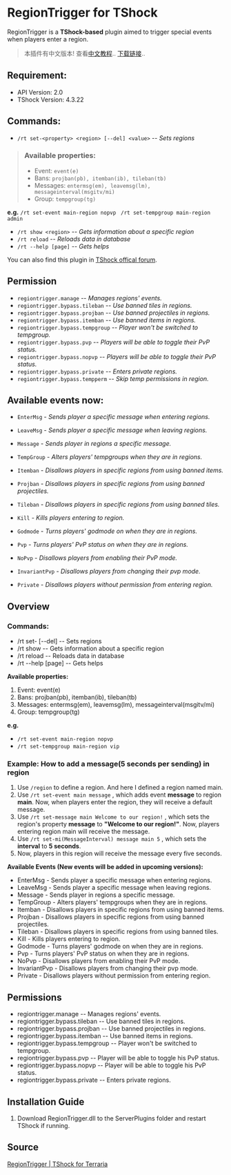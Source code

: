 # RegionTrigger for TShock

RegionTrigger is a **TShock-based** plugin aimed to trigger special events when players enter a region.

> 本插件有中文版本! 查看[中文教程][cn].. [下载链接][cndown]..

## Requirement:
- API Version: 2.0
- TShock Version: 4.3.22

## Commands:
- `/rt set-<property> <region> [--del] <value>` -- *Sets regions*
>  ### Available properties:
>  - Event: `event(e)`
>  - Bans: `projban(pb), itemban(ib), tileban(tb)`
>  - Messages: `entermsg(em), leavemsg(lm), messageinterval(msgitv/mi)`
>  - Group: `tempgroup(tg)`

  **e.g.** `/rt set-event main-region nopvp`
          ` /rt set-tempgroup main-region admin`
  
- `/rt show <region>` -- *Gets information about a specific region*
- `/rt reload` -- *Reloads data in database*
- `/rt --help [page]` -- *Gets helps*

You can also find this plugin in [TShock offical forum][tshockco].

## Permission
- `regiontrigger.manage` -- *Manages regions' events.*
- `regiontrigger.bypass.tileban` -- *Use banned tiles in regions.*
- `regiontrigger.bypass.projban` -- *Use banned projectiles in regions.*
- `regiontrigger.bypass.itemban` -- *Use banned items in regions.*
- `regiontrigger.bypass.tempgroup` -- *Player won't be switched to tempgroup.*
- `regiontrigger.bypass.pvp` -- *Players will be able to toggle their PvP status.*
- `regiontrigger.bypass.nopvp` -- *Players will be able to toggle their PvP status.*
- `regiontrigger.bypass.private` -- *Enters private regions.*
- `regiontrigger.bypass.tempperm` -- *Skip temp permissions in region.*

## Available events now:
- `EnterMsg` - *Sends player a specific message when entering regions.*
- `LeaveMsg` - *Sends player a specific message when leaving regions.*
- `Message` - *Sends player in regions a specific message.*
- `TempGroup` - *Alters players' tempgroups when they are in regions.*
- `Itemban` - *Disallows players in specific regions from using banned items.*
- `Projban` - *Disallows players in specific regions from using banned projectiles.*
- `Tileban` - *Disallows players in specific regions from using banned tiles.*
- `Kill` - *Kills players entering to region.*
- `Godmode` - *Turns players' godmode on when they are in regions.*
- `Pvp` - *Turns players' PvP status on when they are in regions.*
- `NoPvp` - *Disallows players from enabling their PvP mode.*
- `InvariantPvp` - *Disallows players from changing their pvp mode.*
- `Private` - *Disallows players without permission from entering region.*

   [tshockco]: <https://tshock.co/xf/index.php?resources/regiontrigger.157/>
   [cn]: <https://github.com/mistzzt/RegionTrigger/blob/cn/README.md>
   [cndown]: <https://github.com/mistzzt/RegionTrigger/releases>

## Overview
### Commands:
- /rt set-<property> <region> [--del] <value> -- Sets regions
- /rt show <region> -- Gets information about a specific region
- /rt reload -- Reloads data in database
- /rt --help [page] -- Gets helps
 
**Available properties:**
1. Event: event(e)
2. Bans: projban(pb), itemban(ib), tileban(tb)
3. Messages: entermsg(em), leavemsg(lm), messageinterval(msgitv/mi)
4. Group: tempgroup(tg)

**e.g.** 
- `/rt set-event main-region nopvp`
- `/rt set-tempgroup main-region vip`

 ### Example: How to add a message(5 seconds per sending) in region
1. Use `/region` to define a region. And here I defined a region named main.
2. Use `/rt set-event main message` , which adds event **message** to region **main**. Now, when players enter the region, they will receive a default message.
3. Use `/rt set-message main Welcome to our region!` , which sets the region's property **message** to **"Welcome to our region!"**. Now, players entering region main will receive the message.
4. Use `/rt set-mi(MessageInterval) message main 5` , which sets the **interval** to **5 seconds**. 
5. Now, players in this region will receive the message every five seconds.

**Available Events (New events will be added in upcoming versions):**
- EnterMsg - Sends player a specific message when entering regions.
- LeaveMsg - Sends player a specific message when leaving regions.
- Message - Sends player in regions a specific message.
- TempGroup - Alters players' tempgroups when they are in regions.
- Itemban - Disallows players in specific regions from using banned items.
- Projban - Disallows players in specific regions from using banned projectiles.
- Tileban - Disallows players in specific regions from using banned tiles.
- Kill - Kills players entering to region.
- Godmode - Turns players' godmode on when they are in regions.
- Pvp - Turns players' PvP status on when they are in regions.
- NoPvp - Disallows players from enabling their PvP mode.
- InvariantPvp - Disallows players from changing their pvp mode.
- Private - Disallows players without permission from entering region.

## Permissions
- regiontrigger.manage -- Manages regions' events.
- regiontrigger.bypass.tileban -- Use banned tiles in regions.
- regiontrigger.bypass.projban -- Use banned projectiles in regions.
- regiontrigger.bypass.itemban -- Use banned items in regions.
- regiontrigger.bypass.tempgroup -- Player won't be switched to tempgroup.
- regiontrigger.bypass.pvp -- Player will be able to toggle his PvP status.
- regiontrigger.bypass.nopvp -- Player will be able to toggle his PvP status.
- regiontrigger.bypass.private -- Enters private regions. 

## Installation Guide
1. Download RegionTrigger.dll to the ServerPlugins folder and restart TShock if running. 

## Source
[RegionTrigger | TShock for Terraria](https://tshock.co/xf/index.php?resources/regiontrigger.157/)
